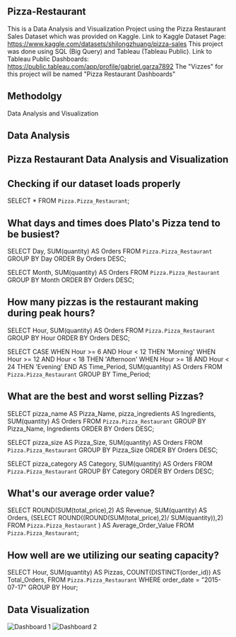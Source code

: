 ## Pizza-Restaurant
  This is a Data Analysis and Visualization Project using the Pizza Restaurant Sales Dataset which was provided on Kaggle. 
Link to Kaggle Dataset Page: https://www.kaggle.com/datasets/shilongzhuang/pizza-sales
This project was done using SQL (Big Query) and Tableau (Tableau Public).
Link to Tableau Public Dashboards: https://public.tableau.com/app/profile/gabriel.garza7892
The "Vizzes" for this project will be named "Pizza Restaurant Dashboards"

## Methodolgy
Data Analysis and Visualization

## Data Analysis
## Pizza Restaurant Data Analysis and Visualization
## Checking if our dataset loads properly
SELECT 
  *
FROM
  `Pizza.Pizza_Restaurant`;

## What days and times does Plato's Pizza tend to be busiest?
SELECT
  Day,
  SUM(quantity) AS Orders
FROM
  `Pizza.Pizza_Restaurant`
GROUP BY
  Day
ORDER By
  Orders DESC;

SELECT
  Month,
  SUM(quantity) AS Orders
FROM
  `Pizza.Pizza_Restaurant`
GROUP BY
  Month
ORDER BY 
  Orders DESC;

## How many pizzas is the restaurant making during peak hours?
SELECT
  Hour,
  SUM(quantity) AS Orders
FROM
  `Pizza.Pizza_Restaurant`
GROUP BY
  Hour
ORDER BY
  Orders DESC;

SELECT
  CASE
    WHEN Hour >= 6 AND Hour < 12 THEN 'Morning'
    WHEN Hour >= 12 AND Hour < 18 THEN 'Afternoon'
    WHEN Hour >= 18 AND Hour < 24 THEN 'Evening'
    END AS Time_Period,
    SUM(quantity) AS Orders
FROM
  `Pizza.Pizza_Restaurant`
GROUP BY
  Time_Period;

## What are the best and worst selling Pizzas? 
SELECT
  pizza_name AS Pizza_Name,
  pizza_ingredients AS Ingredients,
  SUM(quantity) AS Orders
FROM
  `Pizza.Pizza_Restaurant`
GROUP BY
  Pizza_Name,
  Ingredients
ORDER BY
  Orders DESC;

SELECT 
  pizza_size AS Pizza_Size,
  SUM(quantity) AS Orders
FROM
  `Pizza.Pizza_Restaurant`
GROUP BY
  Pizza_Size
ORDER BY
  Orders DESC;

SELECT
  pizza_category AS Category,
  SUM(quantity) AS Orders
FROM
  `Pizza.Pizza_Restaurant`
GROUP BY
  Category
ORDER BY 
  Orders DESC;

## What's our average order value?
SELECT 
  ROUND(SUM(total_price),2) AS Revenue, 
  SUM(quantity) AS Orders,
    (SELECT
      ROUND((ROUND(SUM(total_price),2)/ SUM(quantity)),2)
     FROM
      `Pizza.Pizza_Restaurant`
    ) AS Average_Order_Value
FROM
  `Pizza.Pizza_Restaurant`;

## How well are we utilizing our seating capacity?
SELECT
  Hour,
  SUM(quantity) AS Pizzas,
  COUNT(DISTINCT(order_id)) AS Total_Orders,
FROM
  `Pizza.Pizza_Restaurant`
WHERE
  order_date = "2015-07-17"
GROUP BY 
  Hour;
  
  
## Data Visualization
![Dashboard 1](https://user-images.githubusercontent.com/120590361/210850871-4b30743f-e01b-4e33-b73d-47ac3b46c77b.png)
![Dashboard 2](https://user-images.githubusercontent.com/120590361/210850884-56f7ff4a-8424-4812-a765-6326eaf3bd73.png)
